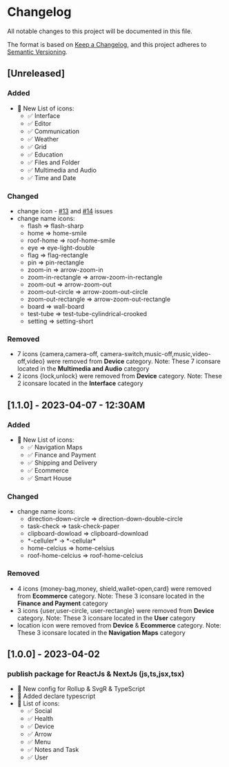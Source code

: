 # Changelog

All notable changes to this project will be documented in this file.

The format is based on [Keep a Changelog](https://keepachangelog.com/en/1.0.0/),
and this project adheres to [Semantic Versioning](https://semver.org/spec/v2.0.0.html).

## [Unreleased]

### Added
-   💯 New List of icons:
    - ✅ Interface
    - ✅ Editor
    - ✅ Communication
    - ✅ Weather
    - ✅ Grid
    - ✅ Education
    - ✅ Files and Folder
    - ✅ Multimedia and Audio
    - ✅ Time and Date

### Changed
- change icon - [#13](https://github.com/zerolimitsir/react-huge-icons/issues/13) and [#14](https://github.com/zerolimitsir/react-huge-icons/issues/13) issues
-   change name icons:
    - flash => flash-sharp
    - home => home-smile
    - roof-home => roof-home-smile
    - eye => eye-light-double
    - flag => flag-rectangle
    - pin => pin-rectangle
    - zoom-in => arrow-zoom-in
    - zoom-in-rectangle => arrow-zoom-in-rectangle
    - zoom-out => arrow-zoom-out
    - zoom-out-circle => arrow-zoom-out-circle
    - zoom-out-rectangle => arrow-zoom-out-rectangle
    - board => wall-board
    - test-tube => test-tube-cylindrical-crooked
    - setting => setting-short

### Removed

- 7 icons {camera,camera-off, camera-switch,music-off,music,video-off,video} were removed from **Device** category. Note: These 7 iconsare located in the **Multimedia and Audio** category
- 2 icons {lock,unlock} were removed from **Device** category. Note: These 2 iconsare located in the **Interface** category


## [1.1.0] - 2023-04-07 - 12:30AM

### Added
-   💯 New List of icons:
    - ✅ Navigation Maps
    - ✅ Finance and Payment
    - ✅ Shipping and Delivery
    - ✅ Ecommerce
    - ✅ Smart House

### Changed
-   change name icons:
    - direction-down-circle => direction-down-double-circle
    - task-check => task-check-paper
    - clipboard-dowload => clipboard-download
    - \*-celluler\* -> \*-cellular\*
    - home-celcius => home-celsius
    - roof-home-celcius => roof-home-celcius

### Removed

- 4 icons {money-bag,money, shield,wallet-open,card} were removed from **Ecommerce** category. Note: These 3 iconsare located in the **Finance and Payment** category
- 3 icons {user,user-circle, user-rectangle} were removed from **Device** category. Note: These 3 iconsare located in the **User** category
- location icon were removed from **Device** & **Ecommerce** category. Note: These 3 iconsare located in the **Navigation Maps** category


## [1.0.0] - 2023-04-02

### publish package for ReactJs & NextJs (js,ts,jsx,tsx)

-   💯 New config for Rollup & SvgR & TypeScript
-   💯 Added declare typescript
-   💯 List of icons:
    - ✅ Social
    - ✅ Health
    - ✅ Device
    - ✅ Arrow
    - ✅ Menu
    - ✅ Notes and Task
    - ✅ User
